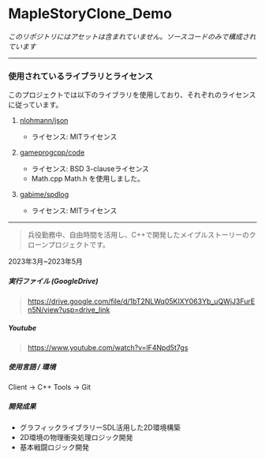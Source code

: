 # MapleStoryClone_Demo 

*このリポジトリにはアセットは含まれていません。ソースコードのみで構成されています*

---

### 使用されているライブラリとライセンス

このプロジェクトでは以下のライブラリを使用しており、それぞれのライセンスに従っています。

1. [nlohmann/json](https://github.com/nlohmann/json)
   - ライセンス: MITライセンス

2. [gameprogcpp/code](https://github.com/gameprogcpp/code)
   - ライセンス: BSD 3-clauseライセンス
   - Math.cpp Math.h を使用しました。

3. [gabime/spdlog](https://github.com/gabime/spdlog)
   - ライセンス: MITライセンス


---
> 兵役勤務中、自由時間を活用し、C++で開発したメイプルストーリーのクローンプロジェクトです。

2023年3月~2023年5月

##### **実行ファイル (GoogleDrive)**
> https://drive.google.com/file/d/1bT2NLWq05KIXY063Yb_uQWjJ3FurEn5N/view?usp=drive_link

##### **Youtube**
> https://www.youtube.com/watch?v=lF4Npd5t7gs

##### **使用言語 / 環境** 
 Client -> C++ 
Tools -> Git 


##### **開発成果**
 * グラフィックライブラリーSDL活用した2D環境構築
 * 2D環境の物理衝突処理ロジック開発
 * 基本戦闘ロジック開発
 